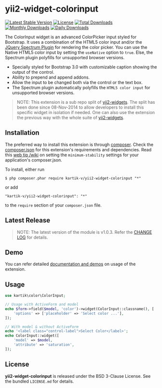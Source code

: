 yii2-widget-colorinput
======================

[![Latest Stable Version](https://poser.pugx.org/kartik-v/yii2-widget-colorinput/v/stable)](https://packagist.org/packages/kartik-v/yii2-widget-colorinput)
[![License](https://poser.pugx.org/kartik-v/yii2-widget-colorinput/license)](https://packagist.org/packages/kartik-v/yii2-widget-colorinput)
[![Total Downloads](https://poser.pugx.org/kartik-v/yii2-widget-colorinput/downloads)](https://packagist.org/packages/kartik-v/yii2-widget-colorinput)
[![Monthly Downloads](https://poser.pugx.org/kartik-v/yii2-widget-colorinput/d/monthly)](https://packagist.org/packages/kartik-v/yii2-widget-colorinput)
[![Daily Downloads](https://poser.pugx.org/kartik-v/yii2-widget-colorinput/d/daily)](https://packagist.org/packages/kartik-v/yii2-widget-colorinput)

The ColorInput widget is an advanced ColorPicker input styled for Bootstrap. It uses a combination of the HTML5 color input and/or the [JQuery Spectrum Plugin](http://bgrins.github.io/spectrum) for rendering the color picker. You can use the Native HTML5 color input by setting the `useNative` option to `true`. Else, the Spectrum plugin polyfills for unsupported browser versions.

* Specially styled for Bootstrap 3.0 with customizable caption showing the output of the control.
* Ability to prepend and append addons.
* Allow the input to be changed both via the control or the text box.
* The Spectrum plugin automatically polyfills the `HTML5 color input` for unsupported browser versions.

> NOTE: This extension is a sub repo split of [yii2-widgets](https://github.com/kartik-v/yii2-widgets). The split has been done since 08-Nov-2014 to allow developers to install this specific widget in isolation if needed. One can also use the extension the previous way with the whole suite of [yii2-widgets](http://demos.krajee.com/widgets).

## Installation

The preferred way to install this extension is through [composer](http://getcomposer.org/download/). Check the [composer.json](https://github.com/kartik-v/yii2-widget-colorinput/blob/master/composer.json) for this extension's requirements and dependencies. Read this [web tip /wiki](http://webtips.krajee.com/setting-composer-minimum-stability-application/) on setting the `minimum-stability` settings for your application's composer.json.

To install, either run

```
$ php composer.phar require kartik-v/yii2-widget-colorinput "*"
```

or add

```
"kartik-v/yii2-widget-colorinput": "*"
```

to the ```require``` section of your `composer.json` file.

## Latest Release

> NOTE: The latest version of the module is v1.0.3. Refer the [CHANGE LOG](https://github.com/kartik-v/yii2-widget-colorinput/blob/master/CHANGE.md) for details.

## Demo

You can refer detailed [documentation and demos](http://demos.krajee.com/widget-details/colorinput) on usage of the extension.

## Usage

```php
use kartik\color\ColorInput;

// Usage with ActiveForm and model
echo $form->field($model, 'color')->widget(ColorInput::classname(), [
    'options' => ['placeholder' => 'Select color ...'],
]);

// With model & without ActiveForm
echo '<label class="control-label">Select Color</label>';
echo ColorInput::widget([
    'model' => $model,
    'attribute' => 'saturation',
]);
```

## License

**yii2-widget-colorinput** is released under the BSD 3-Clause License. See the bundled `LICENSE.md` for details.

